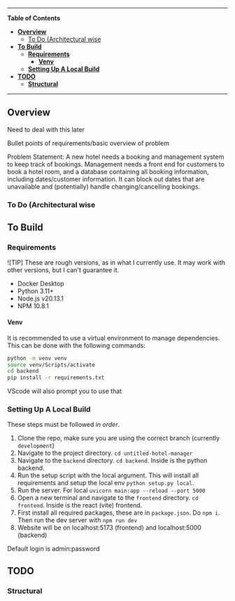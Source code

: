 ---------------------------------------------------------------------------------------------------------------------------------------------------
**Table of Contents**

- [**Overview**](#overview)
  - [To Do (Architectural wise](#to-do-architectural-wise)
- [**To Build**](#to-build)
  - [**Requirements**](#requirements)
    - [**Venv**](#venv)
  - [**Setting Up A Local Build**](#setting-up-a-local-build)
- [**TODO**](#todo)
  - [**Structural**](#structural)

---------------------------------------------------------------------------------------------------------------------------------------------------

## **Overview**<a name="overview"></a>

Need to deal with this later

Bullet points of requirements/basic overview of problem

Problem Statement: 
A new hotel needs a booking and management system to keep track of bookings. Management needs a front end for customers to book a hotel room, and a database containing all booking information, including dates/customer information. It can block out dates that are unavailable and (potentially) handle changing/cancelling bookings.

### To Do (Architectural wise 

## **To Build**<a name="to-build"></a>

### **Requirements**<a name="requirements"></a>

![TIP] These are rough versions, as in what I currently use. It may work with other versions, but I can't guarantee it.

- Docker Desktop
- Python 3.11+
- Node.js v20.13.1
- NPM 10.8.1

#### **Venv**

It is recommended to use a virtual environment to manage dependencies. This can be done with the following commands:

```bash
python -m venv venv
source venv/Scripts/activate
cd backend
pip install -r requirements.txt
```

VScode will also prompt you to use that

### **Setting Up A Local Build**<a name="setting-up-a-local-build"></a>

These steps must be followed _in order_.

1. Clone the repo, make sure you are using the correct branch (currently `development`)
2. Navigate to the project directory. `cd untitled-hotel-manager`
3. Navigate to the `backend` directory. `cd backend`. Inside is the python backend.
4. Run the setup script with the local argument. This will install all requirements and setup the local env `python setup.py local`.
5. Run the server. For local `uvicorn main:app --reload --port 5000`
6. Open a new terminal and navigate to the `frontend` directory. `cd frontend`. Inside is the react (vite) frontend.
7. First install all required packages, these are in `package.json`. Do `npm i`. Then run the dev server with `npm run dev`
8. Website will be on localhost:5173 (frontend) and localhost:5000 (backend)

Default login is admin:password

## **TODO**<a name="todo"></a>

### **Structural**<a name="structural"></a>